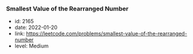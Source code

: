 ### Smallest Value of the Rearranged Number

* id: 2165
* date: 2022-01-20
* link: https://leetcode.com/problems/smallest-value-of-the-rearranged-number
* level: Medium
